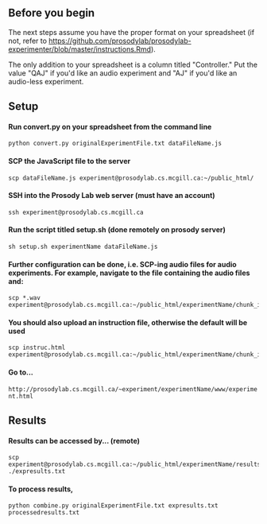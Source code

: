 ## Before you begin

The next steps assume you have the proper format on your spreadsheet (if not, refer to https://github.com/prosodylab/prosodylab-experimenter/blob/master/instructions.Rmd).

The only addition to your spreadsheet is a column titled "Controller." Put the value "QAJ" if you'd like an audio experiment and "AJ" if you'd like an audio-less experiment.



## Setup

#### Run convert.py on your spreadsheet from the command line

``` {r, engine='bash', count_lines}
python convert.py originalExperimentFile.txt dataFileName.js 
```

#### SCP the JavaScript file to the server

``` {r, engine='bash', count_lines}
scp dataFileName.js experiment@prosodylab.cs.mcgill.ca:~/public_html/
```

#### SSH into the Prosody Lab web server (must have an account)

``` {r, engine='bash', count_lines}
ssh experiment@prosodylab.cs.mcgill.ca
```

#### Run the script titled setup.sh (done remotely on prosody server)

``` {r, engine='bash', count_lines}
sh setup.sh experimentName dataFileName.js
```

#### Further configuration can be done, i.e. SCP-ing audio files for audio experiments. For example, navigate to the file containing the audio files and:
``` {r, engine='bash', count_lines}
scp *.wav experiment@prosodylab.cs.mcgill.ca:~/public_html/experimentName/chunk_includes
```

#### You should also upload an instruction file, otherwise the default will be used
``` {r, engine='bash', count_lines}
scp instruc.html experiment@prosodylab.cs.mcgill.ca:~/public_html/experimentName/chunk_includes
```

#### Go to...
`http://prosodylab.cs.mcgill.ca/~experiment/experimentName/www/experiment.html`


## Results

#### Results can be accessed by... (remote)

``` {r, engine='bash', count_lines}
scp experiment@prosodylab.cs.mcgill.ca:~/public_html/experimentName/results/results.txt ./expresults.txt
```

#### To process results,
``` {r, engine='bash', count_lines}
python combine.py originalExperimentFile.txt expresults.txt processedresults.txt
```


